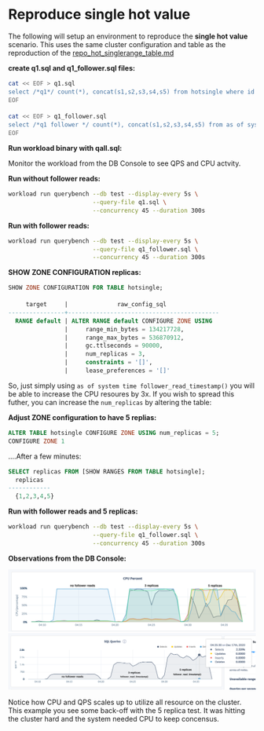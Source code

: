# Reproduce single hot value

The following will setup an environment to reproduce the **single hot value** scenario.  This uses the same cluster configuration and table as the reproduction of the [repo_hot_singlerange_table.md](repo_hot_singlerange_table.md)

**create q1.sql and q1_follower.sql files:**
```bash
cat << EOF > q1.sql
select /*q1*/ count(*), concat(s1,s2,s3,s4,s5) from hotsingle where id between 1 and 500 GROUP BY 2;
EOF

cat << EOF > q1_follower.sql
select /*q1 follower */ count(*), concat(s1,s2,s3,s4,s5) from as of system time follower_read_timestamp() hotsingle where id between 1 and 500 GROUP BY 2;
EOF
```

**Run workload binary with qall.sql:**

Monitor the workload from the DB Console to see QPS and CPU actvity.

**Run without follower reads:**
```bash
workload run querybench --db test --display-every 5s \
                        --query-file q1.sql \
                        --concurrency 45 --duration 300s 
```

**Run with follower reads:**
```bash
workload run querybench --db test --display-every 5s \
                        --query-file q1_follower.sql \
                        --concurrency 45 --duration 300s 
```

**SHOW ZONE CONFIGURATION replicas:**
```sql
SHOW ZONE CONFIGURATION FOR TABLE hotsingle;

     target     |              raw_config_sql
----------------+-------------------------------------------
  RANGE default | ALTER RANGE default CONFIGURE ZONE USING
                |     range_min_bytes = 134217728,
                |     range_max_bytes = 536870912,
                |     gc.ttlseconds = 90000,
                |     num_replicas = 3,
                |     constraints = '[]',
                |     lease_preferences = '[]'
```
So, just simply using `as of system time follower_read_timestamp()` you will be able to increase the CPU resoures by 3x.  If you wish to spread this futher, you can increase the `num_replicas` by altering the table:


**Adjust ZONE configuration to have 5 replias:**
```sql
ALTER TABLE hotsingle CONFIGURE ZONE USING num_replicas = 5;
CONFIGURE ZONE 1
```

....After a few minutes:
```sql
SELECT replicas FROM [SHOW RANGES FROM TABLE hotsingle];
  replicas
------------
  {1,2,3,4,5} 
```

**Run with follower reads and 5 replicas:**
```bash
workload run querybench --db test --display-every 5s \
                        --query-file q1_follower.sql \
                        --concurrency 45 --duration 300s 
```

**Observations from the DB Console:**


![](singlevalue_follower_cpu.png)
![](singlevalue_follower_qps.png)

Notice how CPU and QPS scales up to utilize all resource on the cluster.  This example you see some back-off with the 5 replica test.  It was hitting the cluster hard and the system needed CPU to keep concensus.

